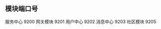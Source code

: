 ## 模块端口号

服务中心              9200
网关模块              9201
用户中心              9202
消息中心              9203
社区模块              9205

